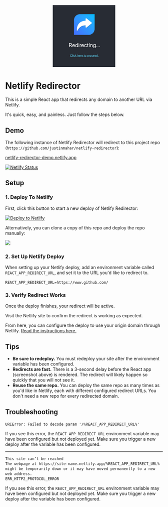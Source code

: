 <div align="center">
  <img src="./screenshot.png" width="200" />
</div>

# Netlify Redirector

This is a simple React app that redirects any domain to another URL via Netlify.

It's quick, easy, and painless. Just follow the steps below.

## Demo

The following instance of Netlify Redirector will redirect to this project repo (`https://github.com/justinmahar/netlify-redirector`): 

[netlify-redirector-demo.netlify.app](https://netlify-redirector-demo.netlify.app/)

[![Netlify Status](https://api.netlify.com/api/v1/badges/fcf3fe57-4573-4503-8def-b52b97453fb7/deploy-status)](https://app.netlify.com/sites/netlify-redirector-demo/deploys)

## Setup

### 1. Deploy To Netlify

First, click this button to start a new deploy of Netlify Redirector:

[![Deploy to Netlify](https://www.netlify.com/img/deploy/button.svg)](https://app.netlify.com/start/deploy?repository=https://github.com/justinmahar/netlify-redirector)

Alternatively, you can clone a copy of this repo and deploy the repo manually:

<a href="https://github.com/justinmahar/netlify-redirector/generate">
  <img src="https://img.shields.io/badge/GitHub-Use%20this%20template-brightgreen"/>
</a>

### 2. Set Up Netlify Deploy

When setting up your Netlify deploy, add an environment variable called `REACT_APP_REDIRECT_URL`, and set it to the URL you'd like to redirect to.

```
REACT_APP_REDIRECT_URL=https://www.github.com/
```

### 3. Verify Redirect Works

Once the deploy finishes, your redirect will be active.

Visit the Netlify site to confirm the redirect is working as expected.

From here, you can configure the deploy to use your origin domain through Netlify. [Read the instructions here.](https://docs.netlify.com/domains-https/custom-domains/)

## Tips

- **Be sure to redeploy.** You must redeploy your site after the environment variable has been configured.
- **Redirects are fast.** There is a 3-second delay before the React app (screenshot above) is rendered. The redirect will likely happen so quickly that you will not see it.
- **Reuse the same repo.** You can deploy the same repo as many times as you'd like in Netlify, each with different configured redirect URLs. You don't need a new repo for every redirected domain.

## Troubleshooting

`URIError: Failed to decode param '/%REACT_APP_REDIRECT_URL%'`

If you see this error, the `REACT_APP_REDIRECT_URL` environment variable may have been configured but not deployed yet. Make sure you trigger a new deploy after the variable has been configured. 

---

```
This site can’t be reached
The webpage at https://site-name.netlify.app/%REACT_APP_REDIRECT_URL% might be temporarily down or it may have moved permanently to a new web address.
ERR_HTTP2_PROTOCOL_ERROR
```

If you see this error, the `REACT_APP_REDIRECT_URL` environment variable may have been configured but not deployed yet. Make sure you trigger a new deploy after the variable has been configured. 
